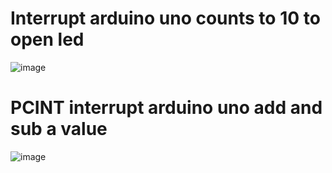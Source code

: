 # Interrupt arduino uno counts to 10 to open led
![image](https://github.com/user-attachments/assets/4b93a3e8-edc6-4625-8f61-4319621528fb)

# PCINT interrupt arduino uno add and sub a value
![image](https://github.com/user-attachments/assets/88fc9874-993b-4534-8158-c752440a0572)
